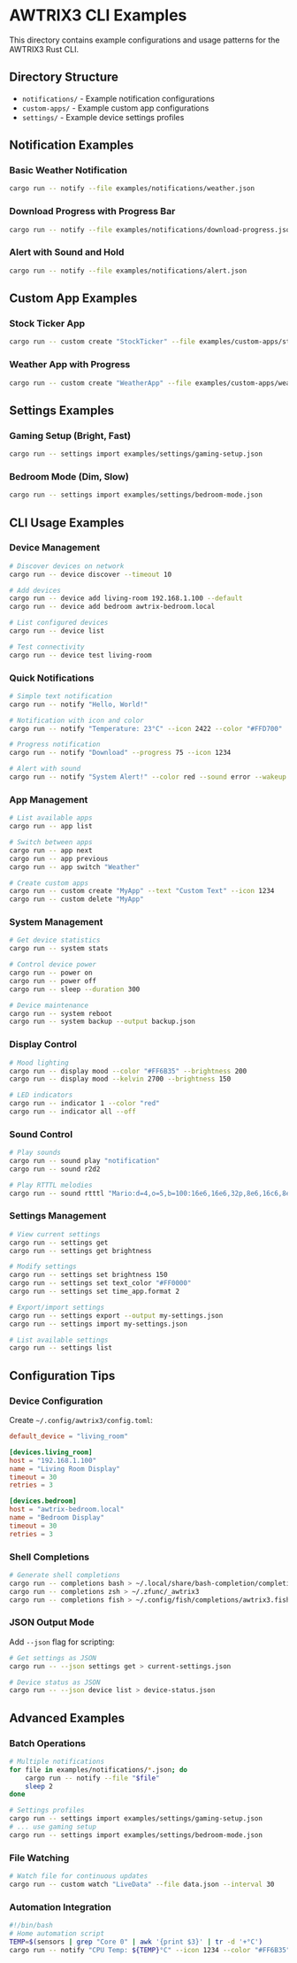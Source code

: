 # AWTRIX3 CLI Examples

This directory contains example configurations and usage patterns for the AWTRIX3 Rust CLI.

## Directory Structure

- `notifications/` - Example notification configurations
- `custom-apps/` - Example custom app configurations  
- `settings/` - Example device settings profiles

## Notification Examples

### Basic Weather Notification
```bash
cargo run -- notify --file examples/notifications/weather.json
```

### Download Progress with Progress Bar
```bash
cargo run -- notify --file examples/notifications/download-progress.json
```

### Alert with Sound and Hold
```bash
cargo run -- notify --file examples/notifications/alert.json
```

## Custom App Examples

### Stock Ticker App
```bash
cargo run -- custom create "StockTicker" --file examples/custom-apps/stock-ticker.json
```

### Weather App with Progress
```bash
cargo run -- custom create "WeatherApp" --file examples/custom-apps/weather-app.json
```

## Settings Examples

### Gaming Setup (Bright, Fast)
```bash
cargo run -- settings import examples/settings/gaming-setup.json
```

### Bedroom Mode (Dim, Slow)
```bash
cargo run -- settings import examples/settings/bedroom-mode.json
```

## CLI Usage Examples

### Device Management
```bash
# Discover devices on network
cargo run -- device discover --timeout 10

# Add devices
cargo run -- device add living-room 192.168.1.100 --default
cargo run -- device add bedroom awtrix-bedroom.local

# List configured devices
cargo run -- device list

# Test connectivity
cargo run -- device test living-room
```

### Quick Notifications
```bash
# Simple text notification
cargo run -- notify "Hello, World!"

# Notification with icon and color
cargo run -- notify "Temperature: 23°C" --icon 2422 --color "#FFD700"

# Progress notification
cargo run -- notify "Download" --progress 75 --icon 1234

# Alert with sound
cargo run -- notify "System Alert!" --color red --sound error --wakeup
```

### App Management
```bash
# List available apps
cargo run -- app list

# Switch between apps
cargo run -- app next
cargo run -- app previous
cargo run -- app switch "Weather"

# Create custom apps
cargo run -- custom create "MyApp" --text "Custom Text" --icon 1234
cargo run -- custom delete "MyApp"
```

### System Management
```bash
# Get device statistics
cargo run -- system stats

# Control device power
cargo run -- power on
cargo run -- power off
cargo run -- sleep --duration 300

# Device maintenance
cargo run -- system reboot
cargo run -- system backup --output backup.json
```

### Display Control
```bash
# Mood lighting
cargo run -- display mood --color "#FF6B35" --brightness 200
cargo run -- display mood --kelvin 2700 --brightness 150

# LED indicators
cargo run -- indicator 1 --color "red"
cargo run -- indicator all --off
```

### Sound Control
```bash
# Play sounds
cargo run -- sound play "notification"
cargo run -- sound r2d2

# Play RTTTL melodies
cargo run -- sound rtttl "Mario:d=4,o=5,b=100:16e6,16e6,32p,8e6,16c6,8e6,8g6"
```

### Settings Management
```bash
# View current settings
cargo run -- settings get
cargo run -- settings get brightness

# Modify settings
cargo run -- settings set brightness 150
cargo run -- settings set text_color "#FF0000"
cargo run -- settings set time_app.format 2

# Export/import settings
cargo run -- settings export --output my-settings.json
cargo run -- settings import my-settings.json

# List available settings
cargo run -- settings list
```

## Configuration Tips

### Device Configuration
Create `~/.config/awtrix3/config.toml`:
```toml
default_device = "living_room"

[devices.living_room]
host = "192.168.1.100"
name = "Living Room Display"
timeout = 30
retries = 3

[devices.bedroom]
host = "awtrix-bedroom.local"
name = "Bedroom Display"
timeout = 30
retries = 3
```

### Shell Completions
```bash
# Generate shell completions
cargo run -- completions bash > ~/.local/share/bash-completion/completions/awtrix3
cargo run -- completions zsh > ~/.zfunc/_awtrix3
cargo run -- completions fish > ~/.config/fish/completions/awtrix3.fish
```

### JSON Output Mode
Add `--json` flag for scripting:
```bash
# Get settings as JSON
cargo run -- --json settings get > current-settings.json

# Device status as JSON
cargo run -- --json device list > device-status.json
```

## Advanced Examples

### Batch Operations
```bash
# Multiple notifications
for file in examples/notifications/*.json; do
    cargo run -- notify --file "$file"
    sleep 2
done

# Settings profiles
cargo run -- settings import examples/settings/gaming-setup.json
# ... use gaming setup
cargo run -- settings import examples/settings/bedroom-mode.json
```

### File Watching
```bash
# Watch file for continuous updates
cargo run -- custom watch "LiveData" --file data.json --interval 30
```

### Automation Integration
```bash
#!/bin/bash
# Home automation script
TEMP=$(sensors | grep "Core 0" | awk '{print $3}' | tr -d '+°C')
cargo run -- notify "CPU Temp: ${TEMP}°C" --icon 1234 --color "#FF6B35"
```